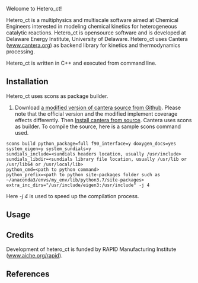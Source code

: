 Welcome to Hetero_ct!  

Hetero_ct is a multiphysics and multiscale software aimed at Chemical Engineers interested in 
modeling chemical kinetics for heterogeneous catalytic reactions. Hetero_ct is opensource software 
and is developed at Delaware Energy Institute, University of Delaware. Hetero_ct uses 
Cantera (www.cantera.org) as backend library for kinetics and thermodynamics processing.

Hetero_ct is written in C++ and executed from command line. 

## Installation
Hetero_ct uses scons as package builder.

1. Download [a modified version of cantera source from Github](https://github.com/mbkumar/cantera/tree/hetero_ct).
Please note that the official version and the modified implement coverage effects differently.
Then [Install cantera from source](https://cantera.org/install/compiling-install.html). 
Cantera uses scons as builder. To compile the source, here is a sample scons command used.
~~~
scons build python_package=full f90_interface=y doxygen_docs=yes system_eigen=y system_sundials=y 
sundials_include=<sundials headers location, usually /usr/include> 
sundials_libdir=<sundials library file location, usually /usr/lib or /usr/lib64 or /usr/local/lib>
python_cmd=<path to python command>
python_prefix=<path to python site-packages folder such as ~/anaconda3/envs/my_env/lib/python3.7/site-packages>
extra_inc_dirs="/usr/include/eigen3:/usr/include" -j 4 
~~~
Here *-j 4* is used to speed up the compilation process.

## Usage


## Credits
 Development of hetero_ct is funded by 
RAPID Manufacturing Institute (www.aiche.org/rapid).


## References


